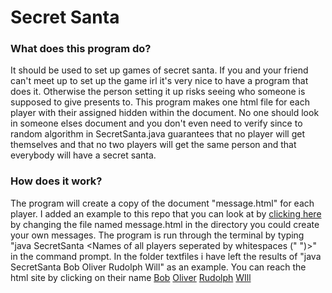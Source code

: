 # Secret Santa

### What does this program do?

It should be used to set up games of secret santa. If you and your friend can't meet up to set up the game irl it's very nice to have a program that does it. Otherwise the person setting it up risks seeing who someone is supposed to give presents to. This program makes one html file for each player with their assigned hidden within the document. No one should look in someone elses document and you don't even need to verify since to random algorithm in SecretSanta.java guarantees that no player will get themselves and that no two players will get the same person and that everybody will have a secret santa.

### How does it work?

The program will create a copy of the document "message.html" for each player. I added an example to this repo that you can look at by [clicking here](http://htmlpreview.github.io/?https://github.com/Hahlini/secretSanta/blob/master/message.html) by changing the file named message.html in the directory you could create your own messages.
The program is run through the terminal by typing "java SecretSanta <Names of all players seperated by whitespaces (" ")>" in the command prompt. In the folder textfiles i have left the results of "java SecretSanta Bob Oliver Rudolph Will" as an example. You can reach the html site by clicking on their name 
[Bob](http://htmlpreview.github.io/?https://github.com/Hahlini/secretSanta/blob/master/textfiles/Bob.html)
[Oliver](http://htmlpreview.github.io/?https://github.com/Hahlini/secretSanta/blob/master/textfiles/Oliver.html)
[Rudolph](http://htmlpreview.github.io/?https://github.com/Hahlini/secretSanta/blob/master/textfiles/Rudolph.html)
[WIll](http://htmlpreview.github.io/?https://github.com/Hahlini/secretSanta/blob/master/textfiles/Will.html)

